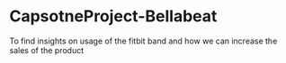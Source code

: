 # CapsotneProject-Bellabeat
To find insights on usage of the fitbit band and how we can increase the sales of the product
